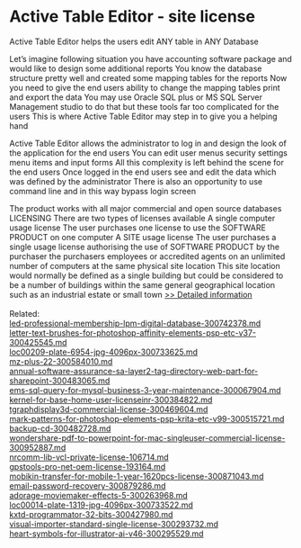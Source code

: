 # Active Table Editor - site license
Active Table Editor helps the users edit ANY table in ANY Database

Let’s imagine following situation you have accounting software package and would like to design some additional reports You know the database structure pretty well and created some mapping tables for the reports Now you need to give the end users ability to change the mapping tables print and export the data You may use Oracle SQL plus or MS SQL Server Management studio to do that but these tools far too complicated for the users
This is where Active Table Editor may step in to give you a helping hand

Active Table Editor allows the administrator to log in and design the look of the application for the end users You can edit user menus security settings menu items and input forms All this complexity is left behind the scene for the end users Once logged in the end users see and edit the data which was defined by the administrator There is also an opportunity to use command line and in this way bypass login screen

The product works with all major commercial and open source databases
LICENSING
There are two types of licenses available
 A single computer usage license The user purchases one license to use the SOFTWARE PRODUCT on one computer
 A SITE usage license The user purchases a single usage license authorising the use of SOFTWARE PRODUCT by the purchaser the purchasers employees or accredited agents on an unlimited number of computers at the same physical site location This site location would normally be defined as a single building but could be considered to be a number of buildings within the same general geographical location such as an industrial estate or small town
[>> Detailed information](https://secure.shareit.com/shareit/product.html?productid=300293728&affiliateid=200057808)<br/><br/>Related:
<br />[led-professional-membership-lpm-digital-database-300742378.md](https://github.com/downloadplanet/downloadplanet/blob/main/led-professional-membership-lpm-digital-database-300742378.md)<br />[letter-text-brushes-for-photoshop-affinity-elements-psp-etc-v37-300425545.md](https://github.com/downloadplanet/downloadplanet/blob/main/letter-text-brushes-for-photoshop-affinity-elements-psp-etc-v37-300425545.md)<br />[loc00209-plate-6954-jpg-4096px-300733625.md](https://github.com/downloadplanet/downloadplanet/blob/main/loc00209-plate-6954-jpg-4096px-300733625.md)<br />[mz-plus-22-300584010.md](https://github.com/downloadplanet/downloadplanet/blob/main/mz-plus-22-300584010.md)<br />[annual-software-assurance-sa-layer2-tag-directory-web-part-for-sharepoint-300483065.md](https://github.com/downloadplanet/downloadplanet/blob/main/annual-software-assurance-sa-layer2-tag-directory-web-part-for-sharepoint-300483065.md)<br />[ems-sql-query-for-mysql-business-3-year-maintenance-300067904.md](https://github.com/downloadplanet/downloadplanet/blob/main/ems-sql-query-for-mysql-business-3-year-maintenance-300067904.md)<br />[kernel-for-base-home-user-licenseinr-300384822.md](https://github.com/downloadplanet/downloadplanet/blob/main/kernel-for-base-home-user-licenseinr-300384822.md)<br />[tgraphdisplay3d-commercial-license-300469604.md](https://github.com/downloadplanet/downloadplanet/blob/main/tgraphdisplay3d-commercial-license-300469604.md)<br />[mark-patterns-for-photoshop-elements-psp-krita-etc-v99-300515721.md](https://github.com/downloadplanet/downloadplanet/blob/main/mark-patterns-for-photoshop-elements-psp-krita-etc-v99-300515721.md)<br />[backup-cd-300482728.md](https://github.com/downloadplanet/downloadplanet/blob/main/backup-cd-300482728.md)<br />[wondershare-pdf-to-powerpoint-for-mac-singleuser-commercial-license-300952887.md](https://github.com/downloadplanet/downloadplanet/blob/main/wondershare-pdf-to-powerpoint-for-mac-singleuser-commercial-license-300952887.md)<br />[nrcomm-lib-vcl-private-license-106714.md](https://github.com/downloadplanet/downloadplanet/blob/main/nrcomm-lib-vcl-private-license-106714.md)<br />[gpstools-pro-net-oem-license-193164.md](https://github.com/downloadplanet/downloadplanet/blob/main/gpstools-pro-net-oem-license-193164.md)<br />[mobikin-transfer-for-mobile-1-year-1620pcs-license-300871043.md](https://github.com/downloadplanet/downloadplanet/blob/main/mobikin-transfer-for-mobile-1-year-1620pcs-license-300871043.md)<br />[email-password-recovery-300879286.md](https://github.com/downloadplanet/downloadplanet/blob/main/email-password-recovery-300879286.md)<br />[adorage-moviemaker-effects-5-300263968.md](https://github.com/downloadplanet/downloadplanet/blob/main/adorage-moviemaker-effects-5-300263968.md)<br />[loc00014-plate-1319-jpg-4096px-300733522.md](https://github.com/downloadplanet/downloadplanet/blob/main/loc00014-plate-1319-jpg-4096px-300733522.md)<br />[kxtd-programmator-32-bits-300427980.md](https://github.com/downloadplanet/downloadplanet/blob/main/kxtd-programmator-32-bits-300427980.md)<br />[visual-importer-standard-single-license-300293732.md](https://github.com/downloadplanet/downloadplanet/blob/main/visual-importer-standard-single-license-300293732.md)<br />[heart-symbols-for-illustrator-ai-v46-300295529.md](https://github.com/downloadplanet/downloadplanet/blob/main/heart-symbols-for-illustrator-ai-v46-300295529.md)